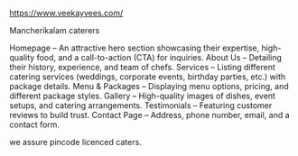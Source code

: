 https://www.veekayvees.com/

Mancherikalam caterers

Homepage – An attractive hero section showcasing their expertise, high-quality food, and a call-to-action (CTA) for inquiries.
About Us – Detailing their history, experience, and team of chefs.
Services – Listing different catering services (weddings, corporate events, birthday parties, etc.) with package details.
Menu & Packages – Displaying menu options, pricing, and different package styles.
Gallery – High-quality images of dishes, event setups, and catering arrangements.
Testimonials – Featuring customer reviews to build trust.
Contact Page – Address, phone number, email, and a contact form.


we assure
pincode
licenced caters.



